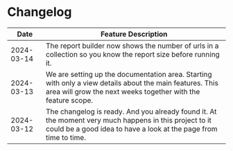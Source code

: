# Changelog

| Date       | Feature Description                                                                                                                                                        |
|------------|----------------------------------------------------------------------------------------------------------------------------------------------------------------------------|
| 2024-03-14 | The report builder now shows the number of urls in a collection so you know the report size before running it.                                                             |
| 2024-03-13 | We are setting up the documentation area. Starting with only a view details about the main features. This area will grow the next weeks together with the feature scope.   |
| 2024-03-12 | The changelog is ready. And you already found it. At the moment very much happens in this project to it could be a good idea to have a look at the page from time to time. |
